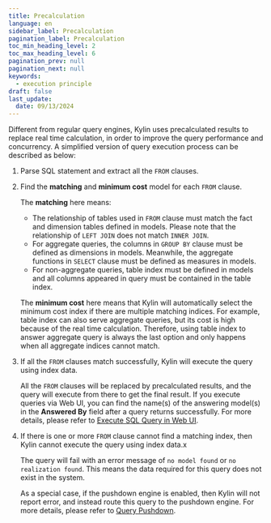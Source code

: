 ```yaml
---
title: Precalculation
language: en
sidebar_label: Precalculation
pagination_label: Precalculation
toc_min_heading_level: 2
toc_max_heading_level: 6
pagination_prev: null
pagination_next: null
keywords:
  - execution principle
draft: false
last_update:
  date: 09/13/2024
---
```



Different from regular query engines, Kylin uses precalculated results to replace real time calculation, in order to improve the query performance and concurrency. A simplified version of query execution process can be described as below:

1. Parse SQL statement and extract all the `FROM` clauses.

2. Find the **matching** and **minimum cost** model for each `FROM` clause.

   The **matching** here means:

    * The relationship of tables used in `FROM` clause must match the fact and dimension tables defined in models. Please note that the relationship of `LEFT JOIN` does not match `INNER JOIN`.
    * For aggregate queries, the columns in `GROUP BY` clause must be defined as dimensions in models. Meanwhile, the aggregate functions in `SELECT` clause must be defined as measures in models.
    * For non-aggregate queries, table index must be defined in models and all columns appeared in query must be contained in the table index.

   The **minimum cost** here means that Kylin will automatically select the minimum cost index if there are multiple matching indices. For example, table index can also serve aggregate queries, but its cost is high because of the real time calculation. Therefore, using table index to answer aggregate query is always the last option and only happens when all aggregate indices cannot match.

3. If all the `FROM` clauses match successfully, Kylin will execute the query using index data.

   All the `FROM` clauses will be replaced by precalculated results, and the query will execute from there to get the final result. If you execute queries via Web UI, you can find the name(s) of the answering model(s) in the **Answered By** field after a query returns successfully. For more details, please refer to [Execute SQL Query in Web UI](../web_ui/insight.md).

4. If there is one or more `FROM` clause cannot find a matching index, then Kylin cannot execute the query using index data.x

   The query will fail with an error message of `no model found` or `no realization found`. This means the data required for this query does not exist in the system.

   As a special case, if the pushdown engine is enabled, then Kylin will not report error, and instead route this query to the pushdown engine. For more details, please refer to [Query Pushdown](../../query/push_down.md).

